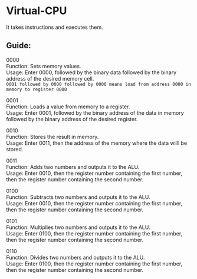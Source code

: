 # Virtual-CPU
It takes instructions and executes them.

## Guide:

0000  
Function: Sets memory values.  
Usage: Enter 0000, followed by the binary data followed by the binary address of the desired memory cell.  
```0001 followed by 0000 followed by 0000 means load from address 0000 in memory to register 0000```

0001  
Function: Loads a value from memory to a register.  
Usage: Enter 0001, followed by the binary address of the data in memory followed by the binary address of the desired register.

0010  
Function: Stores the result in memory.  
Usage: Enter 0011, then the address of the memory where the data willl be stored.

0011  
Function: Adds two numbers and outputs it to the ALU.  
Usage: Enter 0010, then the register number containing the first number, then the register number containing the second number.

0100  
Function: Subtracts two numbers and outputs it to the ALU.  
Usage: Enter 0010, then the register number containing the first number, then the register number containing the second number.

0101  
Function: Multiplies two numbers and outputs it to the ALU.  
Usage: Enter 0100, then the register number containing the first number, then the register number containing the second number.

0110  
Function: Divides two numbers and outputs it to the ALU.  
Usage: Enter 0100, then the register number containing the first number, then the register number containing the second number.
